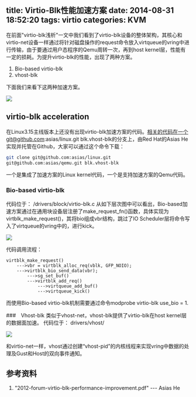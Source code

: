 title: Virtio-Blk性能加速方案
date: 2014-08-31 18:52:20
tags: virtio
categories: KVM
---
在前面"virtio-blk浅析"一文中我们看到了virtio-blk设备的整体架构，其核心和virtio-net设备一样通过将针对磁盘操作的request命令放入virtqueue的vring中进行传输，由于要通过用户态程序的Qemu周转一次，再到host kernel层，性能有一定的损耗。为提升virtio-blk的性能，出现了两种方案。

1. Bio-based virtio-blk
2. vhost-blk

下面我们来看下这两种加速方案。

<!--more-->

![](http://7narr6.com1.z0.glb.clouddn.com/4.PNG)

## virtio-blk acceleration
在Linux3.15主线版本上还没有出现virtio-blk加速方案的代码。相关的代码在一个git@github.com:asias/linux.git blk.vhost-blk的分支上，由Red Hat的Asias He实现并托管在Github，大家可以通过这个命令下载：

```bash
git clone git@github.com:asias/linux.git
git@github.com:asias/qemu.git blk.vhost-blk
```

一个是集成了加速方案的Linux kernel代码，一个是支持加速方案的Qemu代码。

### Bio-based virtio-blk
代码位于： /drivers/block/virtio-blk.c
从如下层次图中可以看出，Bio-based加速方案通过在通用块设备层注册了make_request_fn()函数，具体实现为virtblk_make_request()，其将bio组成vbr结构，跳过了IO Scheduler层将命令写入了virtqueue的vring中的，进行kick。

![](http://7narr6.com1.z0.glb.clouddn.com/5.PNG)

代码调用流程：

	virtblk_make_request()
		--->vbr = virtblk_alloc_req(vblk, GFP_NOIO);
		--->virtblk_bio_send_data(vbr);
			--->sg_set_buf()
			--->virtblk_add_req()
				--->virtqueue_add_buf()
				--->virtqueue_kick()

而使用Bio-based virtio-blk机制需要通过命令modprobe virtio-blk use_bio = 1.

###　Vhost-blk
类似于vhost-net，vhost-blk提供了virtio-blk在host kernel层的数据面加速。
代码位于： drivers/vhost/

![](http://7narr6.com1.z0.glb.clouddn.com/6.PNG)

和virtio-net一样，vhost通过创建“vhost-pid”的内核线程来实现vring中数据的处理及Gust和Host的双向事件通知。

## 参考资料

1. "2012-forum-virtio-blk-performance-improvement.pdf" --- Asias He

